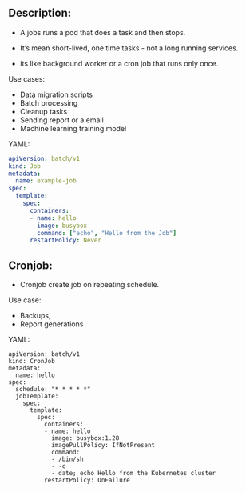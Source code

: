 Description:
------

- A jobs runs a pod that does a task and then stops.
- It’s mean short-lived, one time tasks - not a long running services.

- its like background worker or a cron job that runs only once.

Use cases:
- Data migration scripts
- Batch processing
- Cleanup tasks
- Sending report or a email
- Machine learning training model 


YAML:
```YAML
apiVersion: batch/v1
kind: Job
metadata:
  name: example-job
spec:
  template:
    spec:
      containers:
      - name: hello
        image: busybox
        command: ["echo", "Hello from the Job"]
      restartPolicy: Never
```

## Cronjob:

- Cronjob create job on repeating schedule.

Use case:
- Backups,
- Report generations

YAML:
```
apiVersion: batch/v1
kind: CronJob
metadata:
  name: hello
spec:
  schedule: "* * * * *"
  jobTemplate:
    spec:
      template:
        spec:
          containers:
          - name: hello
            image: busybox:1.28
            imagePullPolicy: IfNotPresent
            command:
            - /bin/sh
            - -c
            - date; echo Hello from the Kubernetes cluster
          restartPolicy: OnFailure
```
